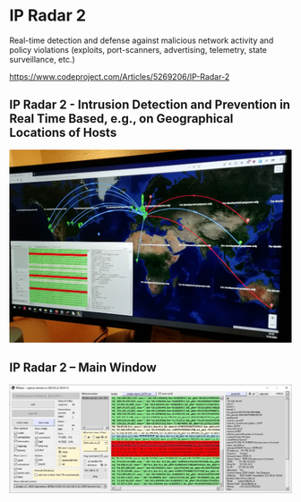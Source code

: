 # IP Radar 2
Real-time detection and defense against malicious network activity and policy violations (exploits, port-scanners, advertising, telemetry, state surveillance, etc.)

https://www.codeproject.com/Articles/5269206/IP-Radar-2

## IP Radar 2 - Intrusion Detection and Prevention in Real Time Based, e.g., on Geographical Locations of Hosts

![plot](./img/app2.jpg)

## IP Radar 2 – Main Window

![plot](./img/app1.jpg)

